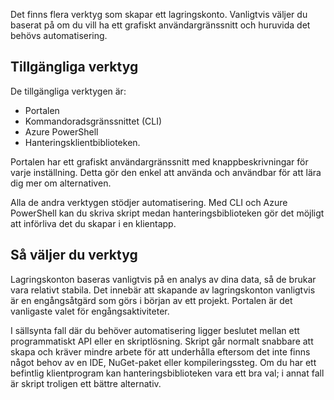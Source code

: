 Det finns flera verktyg som skapar ett lagringskonto. Vanligtvis väljer du baserat på om du vill ha ett grafiskt användargränssnitt och huruvida det behövs automatisering.

## <a name="available-tools"></a>Tillgängliga verktyg

De tillgängliga verktygen är:

- Portalen
- Kommandoradsgränssnittet (CLI)
- Azure PowerShell
- Hanteringsklientbiblioteken.

Portalen har ett grafiskt användargränssnitt med knappbeskrivningar för varje inställning. Detta gör den enkel att använda och användbar för att lära dig mer om alternativen.

Alla de andra verktygen stödjer automatisering. Med CLI och Azure PowerShell kan du skriva skript medan hanteringsbiblioteken gör det möjligt att införliva det du skapar i en klientapp.

## <a name="how-to-choose-a-tool"></a>Så väljer du verktyg

Lagringskonton baseras vanligtvis på en analys av dina data, så de brukar vara relativt stabila. Det innebär att skapande av lagringskonton vanligtvis är en engångsåtgärd som görs i början av ett projekt. Portalen är det vanligaste valet för engångsaktiviteter.

I sällsynta fall där du behöver automatisering ligger beslutet mellan ett programmatiskt API eller en skriptlösning. Skript går normalt snabbare att skapa och kräver mindre arbete för att underhålla eftersom det inte finns något behov av en IDE, NuGet-paket eller kompileringssteg. Om du har ett befintlig klientprogram kan hanteringsbiblioteken vara ett bra val; i annat fall är skript troligen ett bättre alternativ.